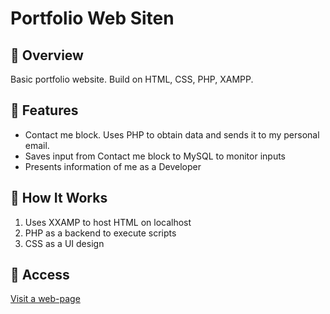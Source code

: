 # Portfolio Web Siten

## 📌 Overview
Basic portfolio website. Build on HTML, CSS, PHP, XAMPP.  

## 🚀 Features
- Contact me block. Uses PHP to obtain data and sends it to my personal email.
- Saves input from Contact me block to MySQL to monitor inputs
- Presents information of me as a Developer 

## 📖 How It Works
1. Uses XXAMP to host HTML on localhost
2. PHP as a backend to execute scripts
3. CSS as a UI design 

## 🔧 Access
[Visit a web-page](https://felja8.github.io/WebSiteProject/)
